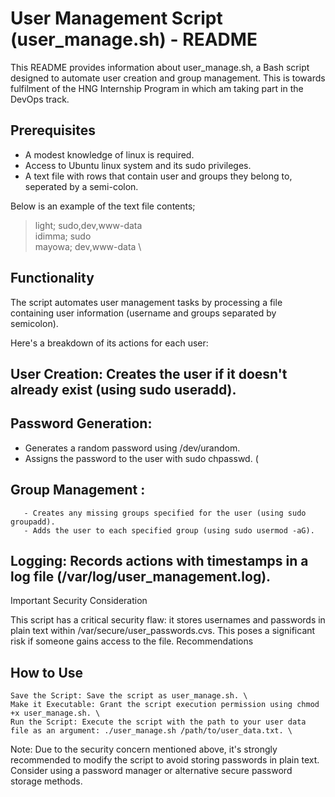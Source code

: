 # User Management Script (user_manage.sh) - README

This README provides information about user_manage.sh, a Bash script designed to automate user creation and group management. This is towards fulfilment of the HNG Internship Program in which am taking part in the DevOps track.

## Prerequisites
- A modest knowledge of linux is required.
- Access to Ubuntu linux system and its sudo privileges.
- A text file with rows that contain user and groups they belong to, seperated by a semi-colon.

Below is an example of the text file contents;
>    light; sudo,dev,www-data \
>    idimma; sudo \
>    mayowa; dev,www-data \


## Functionality

The script automates user management tasks by processing a file containing user information (username and groups separated by semicolon).

 Here's a breakdown of its actions for each user:

## User Creation: Creates the user if it doesn't already exist (using sudo useradd).
## Password Generation:

   - Generates a random password using /dev/urandom.
   - Assigns the password to the user with sudo chpasswd. (

## Group Management :

       - Creates any missing groups specified for the user (using sudo groupadd).
       - Adds the user to each specified group (using sudo usermod -aG).

## Logging: Records actions with timestamps in a log file (/var/log/user_management.log).


Important Security Consideration

This script has a critical security flaw: it stores usernames and passwords in plain text within /var/secure/user_passwords.cvs. This poses a significant risk if someone gains access to the file.
Recommendations

## How to Use

    Save the Script: Save the script as user_manage.sh. \
    Make it Executable: Grant the script execution permission using chmod +x user_manage.sh. \
    Run the Script: Execute the script with the path to your user data file as an argument: ./user_manage.sh /path/to/user_data.txt. \

Note: Due to the security concern mentioned above, it's strongly recommended to modify the script to avoid storing passwords in plain text. Consider using a password manager or alternative secure password storage methods.

